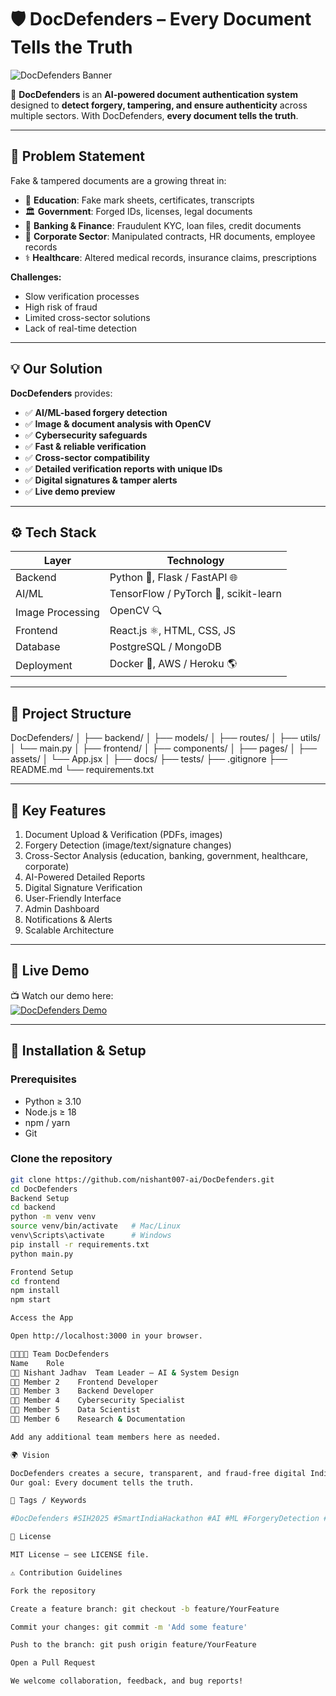 # 🛡️ DocDefenders – Every Document Tells the Truth

![DocDefenders Banner](https://imgur.com/your-image.png)  

🚀 **DocDefenders** is an **AI-powered document authentication system** designed to **detect forgery, tampering, and ensure authenticity** across multiple sectors. With DocDefenders, **every document tells the truth**.

---

## 📌 Problem Statement
Fake & tampered documents are a growing threat in:  

- 🏫 **Education**: Fake mark sheets, certificates, transcripts  
- 🏛️ **Government**: Forged IDs, licenses, legal documents  
- 🏦 **Banking & Finance**: Fraudulent KYC, loan files, credit documents  
- 🏢 **Corporate Sector**: Manipulated contracts, HR documents, employee records  
- ⚕️ **Healthcare**: Altered medical records, insurance claims, prescriptions  

**Challenges:**  
- Slow verification processes  
- High risk of fraud  
- Limited cross-sector solutions  
- Lack of real-time detection

---

## 💡 Our Solution
**DocDefenders** provides:  

- ✅ **AI/ML-based forgery detection**  
- ✅ **Image & document analysis with OpenCV**  
- ✅ **Cybersecurity safeguards**  
- ✅ **Fast & reliable verification**  
- ✅ **Cross-sector compatibility**  
- ✅ **Detailed verification reports with unique IDs**  
- ✅ **Digital signatures & tamper alerts**  
- ✅ **Live demo preview**  

---

## ⚙️ Tech Stack
| Layer | Technology |
|-------|------------|
| Backend | Python 🐍, Flask / FastAPI 🌐 |
| AI/ML | TensorFlow / PyTorch 🤖, scikit-learn |
| Image Processing | OpenCV 🔍 |
| Frontend | React.js ⚛️, HTML, CSS, JS |
| Database | PostgreSQL / MongoDB |
| Deployment | Docker 🐳, AWS / Heroku 🌎 |

---

## 📂 Project Structure
DocDefenders/
│
├── backend/
│ ├── models/
│ ├── routes/
│ ├── utils/
│ └── main.py
│
├── frontend/
│ ├── components/
│ ├── pages/
│ ├── assets/
│ └── App.jsx
│
├── docs/
├── tests/
├── .gitignore
├── README.md
└── requirements.txt

---

## 🧩 Key Features
1. Document Upload & Verification (PDFs, images)  
2. Forgery Detection (image/text/signature changes)  
3. Cross-Sector Analysis (education, banking, government, healthcare, corporate)  
4. AI-Powered Detailed Reports  
5. Digital Signature Verification  
6. User-Friendly Interface  
7. Admin Dashboard  
8. Notifications & Alerts  
9. Scalable Architecture  

---

## 🎥 Live Demo
📺 Watch our demo here:  
[![DocDefenders Demo](https://img.youtube.com/vi/YOUR_VIDEO_ID/0.jpg)](https://youtube.com/yourvideo)  

---

## 🚀 Installation & Setup

### Prerequisites
- Python ≥ 3.10  
- Node.js ≥ 18  
- npm / yarn  
- Git  

### Clone the repository
```bash
git clone https://github.com/nishant007-ai/DocDefenders.git
cd DocDefenders
Backend Setup
cd backend
python -m venv venv
source venv/bin/activate   # Mac/Linux
venv\Scripts\activate      # Windows
pip install -r requirements.txt
python main.py

Frontend Setup
cd frontend
npm install
npm start

Access the App

Open http://localhost:3000 in your browser.

👨‍👩‍👧‍👦 Team DocDefenders
Name	Role
👨‍💻 Nishant Jadhav	Team Leader – AI & System Design
👩‍💻 Member 2	Frontend Developer
👨‍💻 Member 3	Backend Developer
👩‍💻 Member 4	Cybersecurity Specialist
👨‍💻 Member 5	Data Scientist
👨‍💻 Member 6	Research & Documentation

Add any additional team members here as needed.

🌍 Vision

DocDefenders creates a secure, transparent, and fraud-free digital India.
Our goal: Every document tells the truth.

📌 Tags / Keywords

#DocDefenders #SIH2025 #SmartIndiaHackathon #AI #ML #ForgeryDetection #CyberSecurity #DigitalIndia #Education #Banking #Government #Healthcare #Corporate #Innovation #FutureReady

📄 License

MIT License – see LICENSE file.

⚠️ Contribution Guidelines

Fork the repository

Create a feature branch: git checkout -b feature/YourFeature

Commit your changes: git commit -m 'Add some feature'

Push to the branch: git push origin feature/YourFeature

Open a Pull Request

We welcome collaboration, feedback, and bug reports!